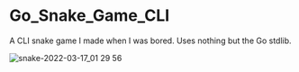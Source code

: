 # Go_Snake_Game_CLI
A CLI snake game I made when I was bored. Uses nothing but the Go stdlib.


![snake-2022-03-17_01 29 56](https://user-images.githubusercontent.com/63702385/158713691-d2377f69-1643-46cb-a60d-c8ffea5c7a92.gif)
